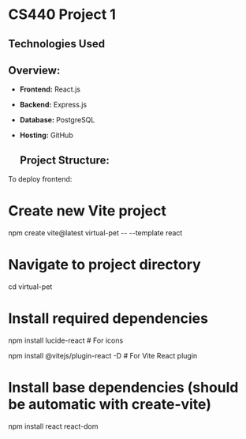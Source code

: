 # CS440 Project 1

## Technologies Used

## Overview:

- **Frontend:** React.js  
- **Backend:** Express.js
- **Database:** PostgreSQL  
- **Hosting:** GitHub

  ## Project Structure:

To deploy frontend:

# Create new Vite project
npm create vite@latest virtual-pet -- --template react

# Navigate to project directory
cd virtual-pet

# Install required dependencies
npm install lucide-react    # For icons

npm install @vitejs/plugin-react -D  # For Vite React plugin

# Install base dependencies (should be automatic with create-vite)
npm install react react-dom
